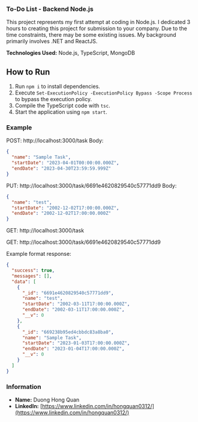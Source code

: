 ### To-Do List - Backend Node.js

This project represents my first attempt at coding in Node.js. I dedicated 3 hours to creating this project for submission to your company. Due to the time constraints, there may be some existing issues. My background primarily involves .NET and ReactJS.

**Technologies Used:** Node.js, TypeScript, MongoDB

## How to Run

1. Run `npm i` to install dependencies.
2. Execute `Set-ExecutionPolicy -ExecutionPolicy Bypass -Scope Process` to bypass the execution policy.
3. Compile the TypeScript code with `tsc`.
4. Start the application using `npm start`.

### Example

POST: http://localhost:3000/task
Body:

```json
{
  "name": "Sample Task",
  "startDate": "2023-04-01T00:00:00.000Z",
  "endDate": "2023-04-30T23:59:59.999Z"
}
```

PUT: http://localhost:3000/task/6691e4620829540c57771dd9
Body:

```json
{
  "name": "test",
  "startDate": "2002-12-02T17:00:00.000Z",
  "endDate": "2002-12-02T17:00:00.000Z"
}
```

GET: http://localhost:3000/task

GET: http://localhost:3000/task/6691e4620829540c57771dd9

Example format response:

```json
{
  "success": true,
  "messages": [],
  "data": [
    {
      "_id": "6691e4620829540c57771dd9",
      "name": "test",
      "startDate": "2002-03-11T17:00:00.000Z",
      "endDate": "2002-03-11T17:00:00.000Z",
      "__v": 0
    },
    {
      "_id": "669238b95ed4cbbdc83a8ba0",
      "name": "Sample Task",
      "startDate": "2023-01-03T17:00:00.000Z",
      "endDate": "2023-01-04T17:00:00.000Z",
      "__v": 0
    }
  ]
}
```

### Information

- **Name:** Duong Hong Quan
- **LinkedIn:** [https://www.linkedin.com/in/hongquan0312/](https://www.linkedin.com/in/hongquan0312/)
